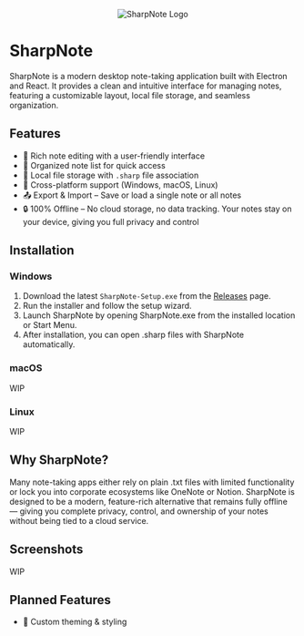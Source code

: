 <p align="center">
  <img src="https://cdn.kiy.li/img/sharpnote/logo-v1-colored-blue-verybright-100px.png" alt="SharpNote Logo"/>
</p>

# SharpNote

SharpNote is a modern desktop note-taking application built with Electron and React. It provides a clean and intuitive interface for managing notes, featuring a customizable layout, local file storage, and seamless organization.

## Features
- 📝 Rich note editing with a user-friendly interface
- 📂 Organized note list for quick access
- 💾 Local file storage with `.sharp` file association
- 🚀 Cross-platform support (Windows, macOS, Linux)
- 📤 Export & Import – Save or load a single note or all notes
- 🔒 100% Offline – No cloud storage, no data tracking. Your notes stay on your device, giving you full privacy and control

## Installation
### Windows
1. Download the latest `SharpNote-Setup.exe` from the [Releases](https://github.com/kiyantk/sharpnote/releases) page.
2. Run the installer and follow the setup wizard.
3. Launch SharpNote by opening SharpNote.exe from the installed location or Start Menu.
4. After installation, you can open .sharp files with SharpNote automatically.

### macOS
WIP

### Linux
WIP

## Why SharpNote?
Many note-taking apps either rely on plain .txt files with limited functionality or lock you into corporate ecosystems like OneNote or Notion. SharpNote is designed to be a modern, feature-rich alternative that remains fully offline — giving you complete privacy, control, and ownership of your notes without being tied to a cloud service.

## Screenshots
WIP

## Planned Features
- 🎨 Custom theming & styling
